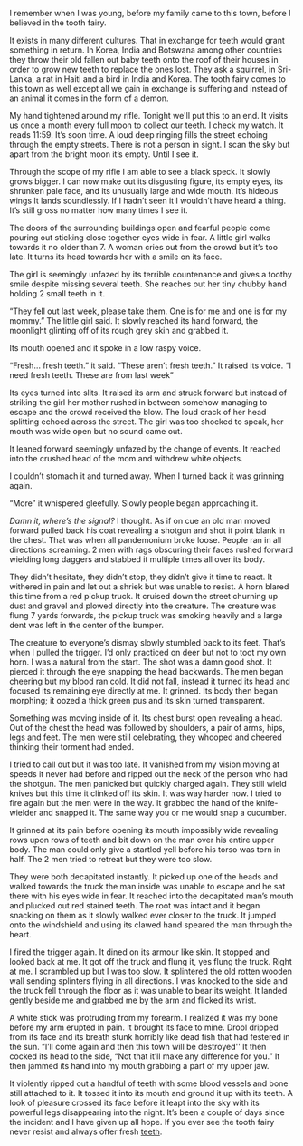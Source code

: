 I remember when I was young, before my family came to this town, before I believed in the tooth fairy.

It exists in many different cultures. That in exchange for teeth would grant something in return. In Korea, India and Botswana among other countries they throw their old fallen out baby teeth onto the roof of their houses in order to grow new teeth to replace the ones lost. They ask a squirrel, in Sri-Lanka, a rat in Haiti and a bird in India and Korea. The tooth fairy comes to this town as well except all we gain in exchange is suffering and instead of an animal it comes in the form of a demon.

My hand tightened around my rifle. Tonight we'll put this to an end. It visits us once a month every full moon to collect our teeth. I check my watch. It reads 11:59. It’s soon time. A loud deep ringing fills the street echoing through the empty streets. There is not a person in sight. I scan the sky but apart from the bright moon it’s empty. Until I see it.

Through the scope of my rifle I am able to see a black speck. It slowly grows bigger. I can now make out its disgusting figure, its empty eyes, its shrunken pale face, and its unusually large and wide mouth. It’s hideous wings It lands soundlessly. If I hadn’t seen it I wouldn’t have heard a thing. It’s still gross no matter how many times I see it.

The doors of the surrounding buildings open and fearful people come pouring out sticking close together eyes wide in fear. A little girl walks towards it no older than 7. A woman cries out from the crowd but it’s too late. It turns its head towards her with a smile on its face.

The girl is seemingly unfazed by its terrible countenance and gives a toothy smile despite missing several teeth. She reaches out her tiny chubby hand holding 2 small teeth in it.

“They fell out last week, please take them. One is for me and one is for my mommy.”  The little girl said. It slowly reached its hand forward, the moonlight glinting off of its rough grey skin and grabbed it.

Its mouth opened and it spoke in a low raspy voice.

“Fresh… fresh teeth.” it said. “These aren’t fresh teeth.” It raised its voice. “I need fresh teeth. These are from last week”

Its eyes turned into slits. It raised its arm and struck forward but instead of striking the girl her mother rushed in between somehow managing to escape and the crowd received the blow. The loud crack of her head splitting echoed across the street. The girl was too shocked to speak, her mouth was wide open but no sound came out.

It leaned forward seemingly unfazed by the change of events. It reached into the crushed head of the mom and withdrew white objects.

I couldn’t stomach it and turned away. When I turned back it was grinning again.

“More” it whispered gleefully. Slowly people began approaching it.

*Damn it, where’s the signal?* I thought. As if on cue an old man moved forward pulled back his coat revealing a shotgun and shot it point blank in the chest. That was when all pandemonium broke loose. People ran in all directions screaming. 2 men with rags obscuring their faces rushed forward wielding long daggers and stabbed it multiple times all over its body.

They didn’t hesitate, they didn’t stop, they didn’t give it time to react. It withered in pain and let out a shriek but was unable to resist. A horn blared this time from a red pickup truck. It cruised down the street churning up dust and gravel and plowed directly into the creature. The creature was flung 7 yards forwards, the pickup truck was smoking heavily and a large dent was left in the center of the bumper.

The creature to everyone’s dismay slowly stumbled back to its feet. That’s when I pulled the trigger. I’d only practiced on deer but not to toot my own horn. I was a natural from the start. The shot was a damn good shot. It pierced it through the eye snapping the head backwards. The men began cheering but my blood ran cold. It did not fall, instead it turned its head and focused its remaining eye directly at me. It grinned. Its body then began morphing; it oozed a thick green pus and its skin turned transparent.

Something was moving inside of it. Its chest burst open revealing a head. Out of the chest the head was followed by shoulders, a pair of arms, hips, legs and feet. The men were still celebrating, they whooped and cheered thinking their torment had ended.

I tried to call out but it was too late. It vanished from my vision moving at speeds it never had before and ripped out the neck of the person who had the shotgun. The men panicked but quickly charged again. They still wield knives but this time it clinked off its skin. It was way harder now. I tried to fire again but the men were in the way. It grabbed the hand of the knife-wielder and snapped it. The same way you or me would snap a cucumber.

It grinned at its pain before opening its mouth impossibly wide revealing rows upon rows of teeth and bit down on the man over his entire upper body. The man could only give a startled yell before his torso was torn in half. The 2 men tried to retreat but they were too slow.

They were both decapitated instantly. It picked up one of the heads and walked towards the truck the man inside was unable to escape and he sat there with his eyes wide in fear. It reached into the decapitated man’s mouth and plucked out red stained teeth. The root was intact and it began snacking on them as it slowly walked ever closer to the truck. It jumped onto the windshield and using its clawed hand speared the man through the heart.

I fired the trigger again. It dined on its armour like skin. It stopped and looked back at me. It got off the truck and flung it, yes flung the truck. Right at me. I scrambled up but I was too slow. It splintered the old rotten wooden wall sending splinters flying in all directions.  I was knocked to the side and the truck fell through the floor as it was unable to bear its weight. It landed gently beside me and grabbed me by the arm and flicked its wrist.

A white stick was protruding from my forearm. I realized it was my bone before my arm erupted in pain. It brought its face to mine. Drool dripped from its face and its breath stunk horribly like dead fish that had festered in the sun. “I’ll come again and then this town will be destroyed'' It then cocked its head to the side, “Not that it’ll make any difference for you.” It then jammed its hand into my mouth grabbing a part of my upper jaw.

It violently ripped out a handful of teeth with some blood vessels and bone still attached to it. It tossed it into its mouth and ground it up with its teeth. A look of pleasure crossed its face before it leapt into the sky with its powerful legs disappearing into the night. It’s been a couple of days since the incident and I have given up all hope. If you ever see the tooth fairy never resist and always offer fresh [teeth](https://www.reddit.com/r/Shrike_Stories/).